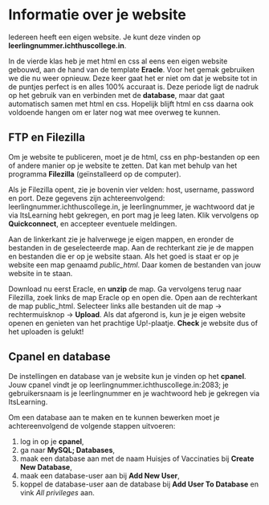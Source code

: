 # Informatie over je website

Iedereen heeft een eigen website. Je kunt deze vinden op
**leerlingnummer.ichthuscollege.in**.

In de vierde klas heb je met html en css al eens een eigen website
gebouwd, aan de hand van de template **Eracle**. Voor het gemak gebruiken
we die nu weer opnieuw. Deze keer gaat het er niet om dat je website
tot in de puntjes perfect is en alles 100% accuraat is. Deze periode
ligt de nadruk op het gebruik van en verbinden met de **database**, maar
dat gaat automatisch samen met html en css. Hopelijk blijft html en css
daarna ook voldoende hangen om er later nog wat mee overweg te kunnen.

## FTP en Filezilla

Om je website te publiceren, moet je de html, css en php-bestanden op
een of andere manier op je website te zetten. Dat kan met behulp van
het programma **Filezilla** (geïnstalleerd op de computer).

Als je Filezilla opent, zie je bovenin vier velden: host, username,
password en port. Deze gegevens zijn achtereenvolgend: 
leerlingnummer.ichthuscollege.in, je leerlingnummer, je wachtwoord
dat je via ItsLearning hebt gekregen, en port mag je leeg laten.
Klik vervolgens op **Quickconnect**, en accepteer eventuele meldingen.

Aan de linkerkant zie je halverwege je eigen mappen, en eronder de bestanden
in de geselecteerde map. Aan de rechterkant zie je de mappen en bestanden
die er op je website staan. Als het goed is staat er op je website
een map genaamd *public_html*. Daar komen de bestanden van jouw
website in te staan. 

Download nu eerst Eracle, en **unzip** de map. Ga vervolgens terug naar
Filezilla, zoek links de map Eracle op en open die. Open aan de
rechterkant de map public_html. Selecteer links alle bestanden uit
de map -> rechtermuisknop -> **Upload**. Als dat afgerond is, kun je je
eigen website openen en genieten van het prachtige Up!-plaatje.
**Check** je website dus of het uploaden is gelukt!

## Cpanel en database

De instellingen en database van je website
kun je vinden op het **cpanel**. Jouw cpanel vindt je op
leerlingnummer.ichthuscollege.in:2083; je gebruikersnaam is je
leerlingnummer en je wachtwoord heb je gekregen via ItsLearning.

Om een database aan te maken en te kunnen bewerken moet je 
achtereenvolgend de volgende stappen uitvoeren:

1) log in op je **cpanel**,
2) ga naar **MySQL; Databases**,
3) maak een database aan met de naam Huisjes of Vaccinaties bij **Create New Database**,
4) maak een database-user aan bij **Add New User**,
5) koppel de database-user aan de database bij **Add User To Database** en vink *All privileges* aan.
